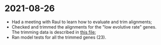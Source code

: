 # 2021-08-26

- Had a meeting with Raul to learn how to evaluate and trim alignments;
- Checked and trimmed the alignments for the "low evolutive rate" genes. The trimming data is described in [this file](genes_trimming_data.md);
- Ran model tests for all the trimmed genes (23).